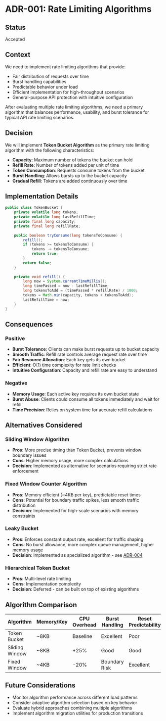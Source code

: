 # ADR-001: Rate Limiting Algorithms

## Status
Accepted

## Context

We need to implement rate limiting algorithms that provide:
- Fair distribution of requests over time
- Burst handling capabilities  
- Predictable behavior under load
- Efficient implementation for high-throughput scenarios
- General-purpose API protection with intuitive configuration

After evaluating multiple rate limiting algorithms, we need a primary algorithm that balances performance, usability, and burst tolerance for typical API rate limiting scenarios.

## Decision

We will implement **Token Bucket Algorithm** as the primary rate limiting algorithm with the following characteristics:

- **Capacity**: Maximum number of tokens the bucket can hold
- **Refill Rate**: Number of tokens added per unit of time
- **Token Consumption**: Requests consume tokens from the bucket
- **Burst Handling**: Allows bursts up to the bucket capacity
- **Gradual Refill**: Tokens are added continuously over time

## Implementation Details

```java
public class TokenBucket {
    private volatile long tokens;
    private volatile long lastRefillTime;
    private final long capacity;
    private final long refillRate;
    
    public boolean tryConsume(long tokensToConsume) {
        refill();
        if (tokens >= tokensToConsume) {
            tokens -= tokensToConsume;
            return true;
        }
        return false;
    }
    
    private void refill() {
        long now = System.currentTimeMillis();
        long timePassed = now - lastRefillTime;
        long tokensToAdd = (timePassed * refillRate) / 1000;
        tokens = Math.min(capacity, tokens + tokensToAdd);
        lastRefillTime = now;
    }
}
```

## Consequences

### Positive
- **Burst Tolerance**: Clients can make burst requests up to bucket capacity
- **Smooth Traffic**: Refill rate controls average request rate over time
- **Fair Resource Allocation**: Each key gets its own bucket
- **Efficient**: O(1) time complexity for rate limit checks
- **Intuitive Configuration**: Capacity and refill rate are easy to understand

### Negative
- **Memory Usage**: Each active key requires its own bucket state
- **Burst Abuse**: Clients could consume all tokens immediately and wait for refill
- **Time Precision**: Relies on system time for accurate refill calculations

## Alternatives Considered

### Sliding Window Algorithm
- **Pros**: More precise timing than Token Bucket, prevents window boundary issues
- **Cons**: Higher memory usage, more complex calculations
- **Decision**: Implemented as alternative for scenarios requiring strict rate enforcement

### Fixed Window Counter Algorithm  
- **Pros**: Memory efficient (~4KB per key), predictable reset times
- **Cons**: Potential for boundary traffic spikes, less smooth traffic distribution
- **Decision**: Implemented for high-scale scenarios with memory constraints

### Leaky Bucket
- **Pros**: Enforces constant output rate, excellent for traffic shaping
- **Cons**: No burst allowance, more complex queue management, higher memory usage
- **Decision**: Implemented as specialized algorithm - see [ADR-004](./004-leaky-bucket-algorithm.md)

### Hierarchical Token Bucket
- **Pros**: Multi-level rate limiting
- **Cons**: Implementation complexity
- **Decision**: Deferred - can be built on top of existing algorithms

## Algorithm Comparison

| Algorithm | Memory/Key | CPU Overhead | Burst Handling | Reset Predictability | Use Case |
|-----------|------------|--------------|----------------|---------------------|----------|
| Token Bucket | ~8KB | Baseline | Excellent | Poor | General APIs |
| Sliding Window | ~8KB | +25% | Good | Good | Critical APIs |
| Fixed Window | ~4KB | -20% | Boundary Risk | Excellent | High Scale |

## Future Considerations

- Monitor algorithm performance across different load patterns
- Consider adaptive algorithm selection based on key behavior
- Evaluate hybrid approaches combining multiple algorithms
- Implement algorithm migration utilities for production transitions